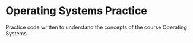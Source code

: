# Operating Systems Practice

Practice code written to understand the concepts of the course Operating Systems
